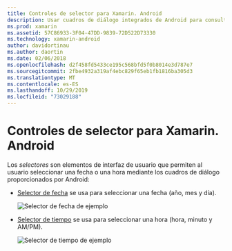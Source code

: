 ```yaml
---
title: Controles de selector para Xamarin. Android
description: Usar cuadros de diálogo integrados de Android para consultar la fecha y la hora del usuario
ms.prod: xamarin
ms.assetid: 57C86933-3F04-47DD-9839-72D522D73330
ms.technology: xamarin-android
author: davidortinau
ms.author: daortin
ms.date: 02/06/2018
ms.openlocfilehash: d2f458fd5433ce195c568bfd5f0b8014e3d787e7
ms.sourcegitcommit: 2fbe4932a319af4ebc829f65eb1fb1816ba305d3
ms.translationtype: MT
ms.contentlocale: es-ES
ms.lasthandoff: 10/29/2019
ms.locfileid: "73029188"
---
```

# <a name="picker-controls-for-xamarinandroid"></a>Controles de selector para Xamarin. Android

Los *selectores* son elementos de interfaz de usuario que permiten al usuario seleccionar una fecha o una hora mediante los cuadros de diálogo proporcionados por Android:

- [Selector de fecha](~/android/user-interface/controls/pickers/date-picker.md) se usa para seleccionar una fecha (año, mes y día).

    ![Selector de fecha de ejemplo](images/date-picker.png)

- [Selector de tiempo](~/android/user-interface/controls/pickers/time-picker.md) se usa para seleccionar una hora (hora, minuto y AM/PM).

    ![Selector de tiempo de ejemplo](images/time-picker.png)

